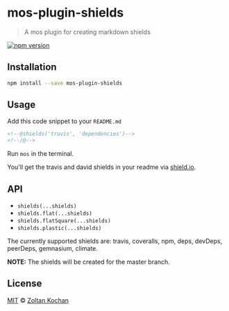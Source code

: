 <!--@h1([pkg.name])-->
# mos-plugin-shields
<!--/@-->

<!--@blockquote([pkg.description])-->
> A mos plugin for creating markdown shields
<!--/@-->

<!--@shields.flatSquare('npm')-->
[![npm version](https://img.shields.io/npm/v/mos-plugin-shields.svg?style=flat-square)](https://www.npmjs.com/package/mos-plugin-shields)
<!--/@-->

## Installation

```sh
npm install --save mos-plugin-shields
```

## Usage

Add this code snippet to your `README.md`

```md
<!--@shields('travis', 'dependencies')-->
<!--/@-->
```

Run `mos` in the terminal.

You'll get the travis and david shields in your readme via [shield.io](http://shields.io/).

## API

- `shields(...shields)`
- `shields.flat(...shields)`
- `shields.flatSquare(...shields)`
- `shields.plastic(...shields)`

The currently supported shields are: travis, coveralls, npm, deps, devDeps, peerDeps, gemnasium, climate.

**NOTE:** The shields will be created for the master branch.

## License

[MIT](./LICENSE) © [Zoltan Kochan](http://kochan.io)
